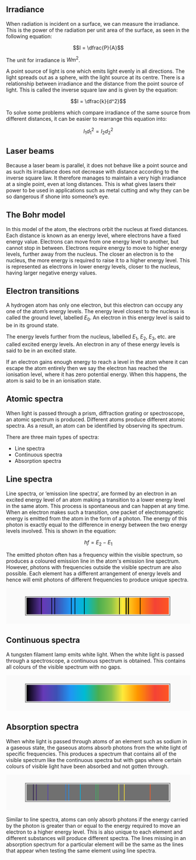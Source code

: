## Irradiance

When radiation is incident on a surface, we can measure the irradiance. This is the power of the radiation per unit area of the surface, as seen in the following equation:

$$I = \dfrac{P}{A}$$

The unit for irradiance is $Wm^2$.

A point source of light is one which emits light evenly in all directions. The light spreads out as a sphere, with the light source at its centre. There is a relationship between irradiance and the distance from the point source of light. This is called the inverse square law and is given by the equation:

$$I = \dfrac{k}{d^2}$$

To solve some problems which compare irradiance of the same source from different distances, it can be easier to rearrange this equation into:

$$I_1d_1^2 = I_2d_2^2$$

## Laser beams

Because a laser beam is parallel, it does not behave like a point source and as such its irradiance does not decrease with distance according to the inverse square law. It therefore manages to maintain a very high irradiance at a single point, even at long distances. This is what gives lasers their power to be used in applications such as metal cutting and why they can be so dangerous if shone into someone’s eye.

## The Bohr model

In this model of the atom, the electrons orbit the nucleus at fixed distances. Each distance is known as an energy level, where electrons have a fixed energy value. Electrons can move from one energy level to another, but cannot stop in between. Electrons require energy to move to higher energy levels, further away from the nucleus. The closer an electron is to the nucleus, the more energy is required to raise it to a higher energy level. This is represented as electrons in lower energy levels, closer to the nucleus, having larger negative energy values.

## Electron transitions

A hydrogen atom has only one electron, but this electron can occupy any one of the atom’s energy levels. The energy level closest to the nucleus is called the ground level, labelled $E_0$. An electron in this energy level is said to be in its ground state.

The energy levels further from the nucleus, labelled $E_1$, $E_2$, $E_3$, etc. are called excited energy levels. An electron in any of these energy levels is said to be in an excited state.

If an electron gains enough energy to reach a level in the atom where it can escape the atom entirely then we say the electron has reached the ionisation level, where it has zero potential energy. When this happens, the atom is said to be in an ionisation state.

## Atomic spectra

When light is passed through a prism, diffraction grating or spectroscope, an atomic spectrum is produced. Different atoms produce different atomic spectra. As a result, an atom can be identified by observing its spectrum.

There are three main types of spectra:

- Line spectra
- Continuous spectra
- Absorption spectra

## Line spectra

Line spectra, or ‘emission line spectra’, are formed by an electron in an excited energy level of an atom making a transition to a lower energy level in the same atom. This process is spontaneous and can happen at any time. When an electron makes such a transition, one packet of electromagnetic energy is emitted from the atom in the form of a photon. The energy of this photon is exactly equal to the difference in energy between the two energy levels involved. This is shown in the equation:

$$hf = E_2 - E_1$$

The emitted photon often has a frequency within the visible spectrum, so produces a coloured emission line in the atom's emission line spectrum. However, photons with frequencies outside the visible spectrum are also possible. Each element has a different arrangement of energy levels and hence will emit photons of different frequencies to produce unique spectra.

![Line spectra](line_spectra.svg)

## Continuous spectra

A tungsten filament lamp emits white light. When the white light is passed through a spectroscope, a continuous spectrum is obtained. This contains all colours of the visible spectrum with no gaps.

![Continuous spectra](continuous_spectra.svg)

## Absorption spectra

When white light is passed through atoms of an element such as sodium in a gaseous state, the gaseous atoms absorb photons from the white light of specific frequencies. This produces a spectrum that contains all of the visible spectrum like the continuous spectra but with gaps where certain colours of visible light have been absorbed and not gotten through.

![Absorption spectra](absorption_spectra.svg)

Similar to line spectra, atoms can only absorb photons if the energy carried by the photon is greater than or equal to the energy required to move an electron to a higher energy level. This is also unique to each element and different substances will produce different spectra. The lines missing in an absorption spectrum for a particular element will be the same as the lines that appear when testing the same element using line spectra.
